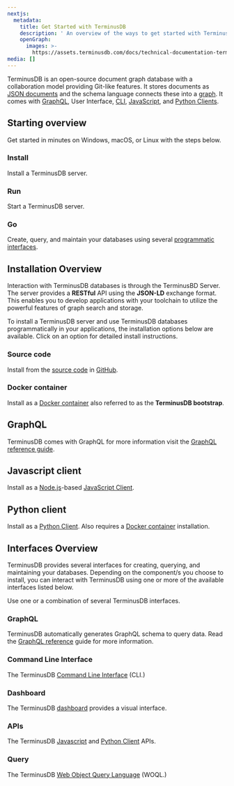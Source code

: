 ```yaml
---
nextjs:
  metadata:
    title: Get Started with TerminusDB
    description: ' An overview of the ways to get started with TerminusDB.'
    openGraph:
      images: >-
        https://assets.terminusdb.com/docs/technical-documentation-terminuscms-og.png
media: []
---
```


TerminusDB is an open-source document graph database with a collaboration model providing Git-like features. It stores documents as [JSON documents](/docs/documents-explanation/) and the schema language connects these into a [graph](/docs/graphs-explanation/). It comes with [GraphQL](/docs/graphql-query-reference/), User Interface, [CLI](/docs/terminusdb-cli-commands/), [JavaScript](/docs/use-the-javascript-client/), and [Python Clients](/docs/use-the-python-client/).

## Starting overview

Get started in minutes on Windows, macOS, or Linux with the steps below.

### Install

Install a TerminusDB server.

### Run

Start a TerminusDB server.

### Go

Create, query, and maintain your databases using several [programmatic interfaces](#interfacesoverview).

## Installation Overview

Interaction with TerminusDB databases is through the TerminusBD Server. The server provides a **RESTful** API using the **JSON-LD** exchange format. This enables you to develop applications with your toolchain to utilize the powerful features of graph search and storage.

To install a TerminusDB server and use TerminusDB databases programmatically in your applications, the installation options below are available. Click on an option for detailed install instructions.

### Source code

Install from the [source code](/docs/install-terminusdb-from-source-code/) in [GitHub](https://github.com/terminusdb/terminusdb).

### Docker container

Install as a [Docker container](/docs/install-terminusdb-as-a-docker-container/) also referred to as the **TerminusDB bootstrap**.

## GraphQL

TerminusDB comes with GraphQL for more information visit the [GraphQL reference guide](/docs/graphql-query-reference/).

## Javascript client

Install as a [Node.js](https://nodejs.org/en/download/)\-based [JavaScript Client](/docs/install-terminusdb-js-client/).

## Python client

Install as a [Python Client](/docs/install-the-python-client/). Also requires a [Docker container](/docs/install-terminusdb-as-a-docker-container/) installation.

## Interfaces Overview

TerminusDB provides several interfaces for creating, querying, and maintaining your databases. Depending on the component/s you choose to install, you can interact with TerminusDB using one or more of the available interfaces listed below.

Use one or a combination of several TerminusDB interfaces.

### GraphQL

TerminusDB automatically generates GraphQL schema to query data. Read the [GraphQL reference](/docs/graphql-query-reference/) guide for more information.

### Command Line Interface

The TerminusDB [Command Line Interface](/docs/terminusdb-cli-commands/) (CLI.)

### Dashboard

The TerminusDB [dashboard](https://dfrnt.com/hypergraph-content-studio/) provides a visual interface.

### APIs

The TerminusDB [Javascript](/docs/use-the-javascript-client/) and [Python Client](/docs/use-the-python-client/) APIs.

### Query

The TerminusDB [Web Object Query Language](/docs/woql-explanation/) (WOQL.)